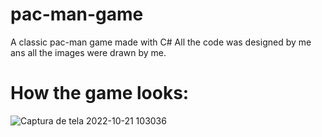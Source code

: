 # pac-man-game
A classic pac-man game made with C#
All the code was designed by me ans all the images were drawn by me.

# How the game looks: 

![Captura de tela 2022-10-21 103036](https://user-images.githubusercontent.com/86213451/197207785-3cddc837-5a27-46b7-b95a-8a2163636334.png)
